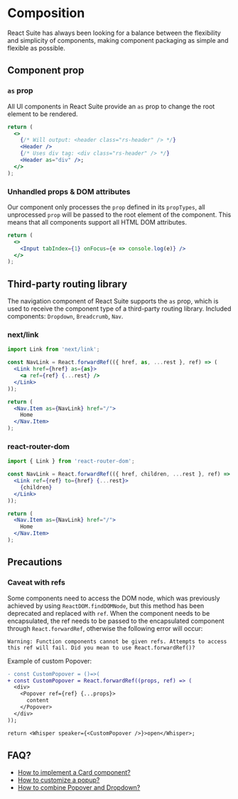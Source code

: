 # Composition

React Suite has always been looking for a balance between the flexibility and simplicity of components, making component packaging as simple and flexible as possible.

## Component prop

### `as` prop

All UI components in React Suite provide an `as` prop to change the root element to be rendered.

```jsx
return (
  <>
    {/* Will output: <header class="rs-header" /> */}
    <Header />
    {/* Uses div tag: <div class="rs-header" /> */}
    <Header as="div" />;
  </>
);
```

### Unhandled props & DOM attributes

Our component only processes the `prop` defined in its `propTypes`, all unprocessed `prop` will be passed to the root element of the component. This means that all components support all HTML DOM attributes.

```jsx
return (
  <>
    <Input tabIndex={1} onFocus={e => console.log(e)} />
  </>
);
```

## Third-party routing library

The navigation component of React Suite supports the `as` prop, which is used to receive the component type of a third-party routing library. Included components: `Dropdown`, `Breadcrumb`, `Nav`.

### next/link

```jsx
import Link from 'next/link';

const NavLink = React.forwardRef(({ href, as, ...rest }, ref) => (
  <Link href={href} as={as}>
    <a ref={ref} {...rest} />
  </Link>
));

return (
  <Nav.Item as={NavLink} href="/">
    Home
  </Nav.Item>
);
```

### react-router-dom

```jsx
import { Link } from 'react-router-dom';

const NavLink = React.forwardRef(({ href, children, ...rest }, ref) => (
  <Link ref={ref} to={href} {...rest}>
    {children}
  </Link>
));

return (
  <Nav.Item as={NavLink} href="/">
    Home
  </Nav.Item>
);
```

## Precautions

### Caveat with refs

Some components need to access the DOM node, which was previously achieved by using `ReactDOM.findDOMNode`, but this method has been deprecated and replaced with `ref`. When the component needs to be encapsulated, the ref needs to be passed to the encapsulated component through `React.forwardRef`, otherwise the following error will occur:

```
Warning: Function components cannot be given refs. Attempts to access this ref will fail. Did you mean to use React.forwardRef()?
```

Example of custom Popover:

```diff
- const CustomPopover = ()=>(
+ const CustomPopover = React.forwardRef((props, ref) => (
  <div>
    <Popover ref={ref} {...props}>
      content
    </Popover>
  </div>
));

return <Whisper speaker={<CustomPopover />}>open</Whisper>;
```

## FAQ?

- [How to implement a Card component?](/components/panel#card)
- [How to customize a popup?](/components/whisper)
- [How to combine Popover and Dropdown?](/components/dropdown#used-with-popover)
